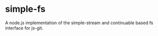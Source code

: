 simple-fs
=========

A node.js implementation of the simple-stream and continuable based fs interface for js-git.
